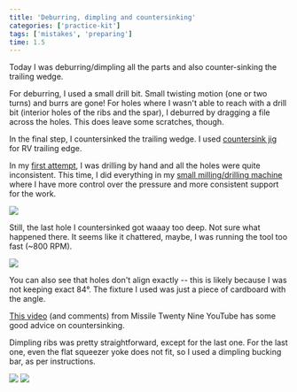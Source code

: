 ```yaml
---
title: 'Deburring, dimpling and countersinking'
categories: ['practice-kit']
tags: ['mistakes', 'preparing']
time: 1.5
---
```


Today I was deburring/dimpling all the parts and also counter-sinking the trailing wedge.

<!-- more -->

For deburring, I used a small drill bit. Small twisting motion (one or two turns) and burrs are gone! For holes where I wasn't able to reach with a drill bit (interior holes of the ribs and the spar), I deburred by dragging a file across the holes. This does leave some scratches, though.

In the final step, I countersinked the trailing wedge. I used [countersink jig](https://www.cleavelandtool.com/products/countersink-jig-for-rv-trailing-edge-wedge) for RV trailing edge.

In my [first attempt](../2022-03-10-practice-kit-lessons), I was drilling by hand and all the holes were quite inconsistent. This time, I did everything in my [small milling/drilling machine](https://www.harborfreight.com/two-speed-variable-bench-mill-drill-machine-44991.html) where I have more control over the pressure and more consistent support for the work.

![](0-okay-holes.jpeg)

<Mistake />

Still, the last hole I countersinked got waaay too deep. Not sure what happened there. It seems like it chattered, maybe, I was running the tool too fast (~800 RPM).

![](1-hole-too-large.jpeg)

You can also see that holes don't align exactly -- this is likely because I was not keeping exact 84°. The fixture I used was just a piece of cardboard with the angle.

[This video](https://www.youtube.com/watch?v=7K6SUD-lmWI) (and comments) from Missile Twenty Nine YouTube has some good advice on countersinking.

Dimpling ribs was pretty straightforward, except for the last one. For the last one, even the flat squeezer yoke does not fit, so I used a dimpling bucking bar, as per instructions.

![](2-dimpling-setup.jpeg)
![](3-dimpling-bucking-bar.jpeg)
